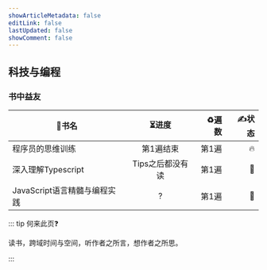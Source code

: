 ```yaml
---
showArticleMetadata: false
editLink: false
lastUpdated: false
showComment: false
---
```


## 科技与编程

### 书中益友

| 📖书名                        |      ⏳进度       | ♻️遍数 | ✍️状态 |
| ---------------------------- | :--------------: | ----: | ----: |
| 程序员的思维训练             |    第1遍结束     | 第1遍 |     🔥 |
| 深入理解Typescript           | Tips之后都没有读 | 第1遍 |     🤔 |
| JavaScript语言精髓与编程实践 |        ?         | 第1遍 |     🤔 |

::: tip 何来此页❓

读书，跨域时间与空间，听作者之所言，想作者之所思。

:::
